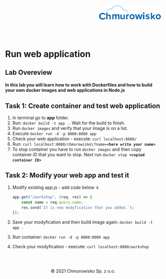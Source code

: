 <img src="../../../img/logo.png" alt="Chmurowisko logo" width="200" align="right">
<br><br>
<br><br>
<br><br>

# Run web application

## Lab Overeview

#### In this lab you will learn how to work with Dockerfiles and how to build your own docker images and web applications in Node.js

## Task 1: Create container and test web application

1. In terminal go to **app** folder.
2. Run: `docker build -t app .`. Wait for the build to finish.
3. Run `docker images` and verify that your image is on a list.
4. Execute `docker run -d -p 8080:8080 app`
5. Check your web application - execute: `curl localhost:8080/`
6. Run: `curl localhost:8080/chmurowisko\?name=`**`<here write your name>`**
7. To stop container you have to run `docker images` and then copy container ID that you want to stop. Next run `docker stop `**`<copied container ID>`**

## Task 2: Modify your web app and test it

1. Modify existing app.js - add code below &#8595;
   
    ```js
    app.get("/workshop", (req, res) => {
        const name = req.query.name;
        res.send(`It is new modyfication that you added.`);
    });
    ```

1. Save your modyfication and then build image again: `docker build -t app .`
1. Run container: `docker run -d -p 8080:8080 app`
1. Check your modyfication - execute: `curl localhost:8080/workshop`

<br><br>

<center><p>&copy; 2021 Chmurowisko Sp. z o.o.<p></center>